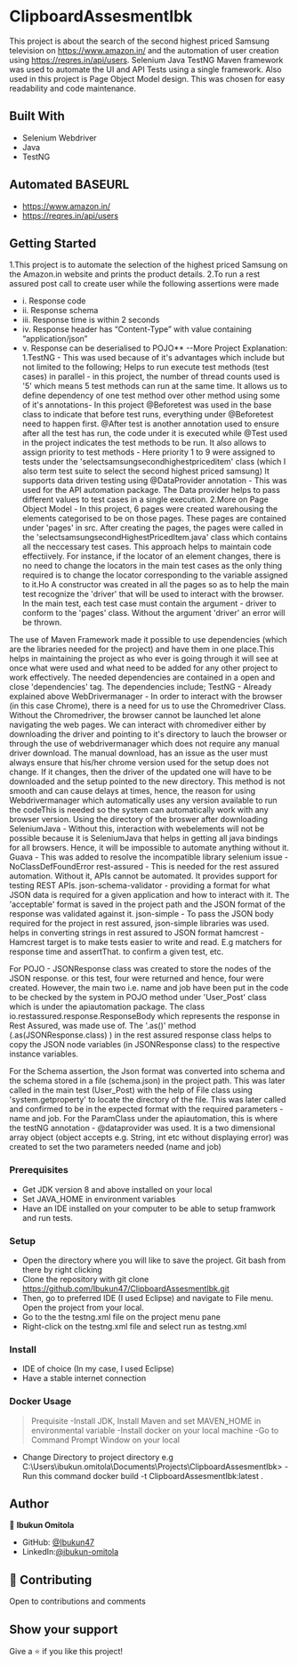 # ClipboardAssesmentIbk
This project is about the search of the second highest priced Samsung television on https://www.amazon.in/ and the automation of user creation using https://reqres.in/api/users.
Selenium Java TestNG Maven framework was used to automate the UI and API Tests using a single framework. Also used in this project is Page Object Model design. This was chosen for easy readability and code maintenance.


## Built With
- Selenium Webdriver  
- Java  
- TestNG  

## Automated BASEURL
- https://www.amazon.in/
- https://reqres.in/api/users



## Getting Started

1.This project is to automate the  selection of the highest priced Samsung on the  Amazon.in website and prints the product details.
2.To run a rest assured post call to create user while the following assertions were made
- i. Response code
- ii. Response schema
- iii. Response time is within 2 seconds
- iv. Response header has “Content-Type” with value containing “application/json”
- v. Response can be deserialised to POJO**
--More Project Explanation:
	1.TestNG - This was used because of it's advantages which include but not limited to the following; 
Helps to run execute test methods (test cases) in parallel - in this project, the number of thread counts used is '5' which means 5 test methods can run at the same time.
It allows us to define dependency of one test method over other method using some of it's annotations- In this project @Beforetest was used in the base class to indicate that before test runs, everything under @Beforetest need to happen first. @After test is another annotation used to ensure after all the test has run, the code under it is executed while @Test used in the project indicates the test methods to be run.
It also allows to assign priority to test methods - Here priority 1 to 9 were assigned to tests under the 'selectsamsungsecondhighestpriceditem' class (which I also term test suite to select the second highest priced samsung)
It supports data driven testing using @DataProvider annotation - This was used for the API automation package. The Data provider helps to pass different values to test cases in a single execution.
	2.More on Page Object Model - In this project, 6 pages were created warehousing the elements categorised to be on those pages. These pages are contained under 'pages' in src.
After creating the pages, the pages were called in the 'selectsamsungsecondHighestPricedItem.java' class which contains all the neccessary test cases. This approach helps to maintain code effectiively. For instance, if the locator of an element changes, there is no need to change the locators in the main test cases as the only thing required is to change the locator corresponding to the variable assigned to it.Ho
A constructor was created in all the pages so as to help the main test recognize the 'driver' that will be used to interact with the browser. In the main test, each test case must contain the argument - driver to conform to the 'pages' class. Without the argument 'driver' an error will be thrown.

The use of Maven Framework made it possible to use dependencies (which are the libraries needed for the project) and have them in one place.This helps in maintaining the project as who ever is going through it will see at once what were used and what need to be added for any other project to work effectively. The needed dependencies are contained in a open and close 'dependencies' tag.
The dependencies include;
TestNG - Already explained above
WebDrivermanager - In order to interact with the browser (in this case Chrome), there is a need for us to use the Chromedriver Class. Without the Chromedriver, the browser cannot be launched let alone navigating the web pages. We can interact with chromediver either by downloading the driver and pointing to it's directory to lauch the browser or through the use of webdrivermanager which does not require any manual driver download. The manual download, has an issue as the user must always ensure that his/her chrome version used for the setup does not change. If it changes, then the driver of the updated one will have to be downloaded and the setup pointed to the new directory. This method is not smooth and can cause delays at times, hence, the reason for using Webdrivermanager which automatically uses any version available to run the codeThis is needed so the system can automatically work with any browser version. Using the directory of the broswer after downloading
SeleniumJava - Without this, interaction with webelements will not be possible because it is SeleniumJava that helps in getting all java bindings for all browsers. Hence, it will be impossible to automate anything without it. 
Guava - This was added to resolve the incompatible library selenium issue - NoClassDefFoundError
rest-assured - This is needed for the rest assured automation. Without it, APIs cannot be automated. It provides support for testing REST APIs.
json-schema-validator - providing a format for what JSON data is required for a given application and how to interact with it. The 'acceptable' format is saved in the project path and the JSON format of the response was validated against it. 
json-simple - To pass the JSON body required for the project in rest assured, json-simple libraries was used. helps in converting strings in rest assured to JSON format
hamcrest - Hamcrest target is to make tests easier to write and read. E.g matchers for response time and assertThat. to confirm a given test, etc. 

For POJO - JSONResponse class was created to store the nodes of the JSON response. or this test, four were returned and hence, four were created. However, the main two i.e. name and job have been put in the code to be checked by the system in POJO method under 'User_Post' class which is under the apiautomation package.
The class io.restassured.response.ResponseBody which represents the response in Rest Assured, was made use of. The '.as()' method (.as(JSONResponse.class)
) in the rest assured response class helps to copy the JSON node variables (in JSONResponse class) to the respective instance variables.

For the Schema assertion, the Json format was converted into schema and the schema stored in a file (schema.json) in the project path. This was later called in the main test (User_Post) with the help of File class using 'system.getproperty' to locate the directory of the file. This was later called and confirmed to be in the expected format with the required parameters - name and job.
For the ParamClass under the apiautomation, this is where the testNG annotation - @dataprovider was used. It is a two dimensional array object (object accepts e.g. String, int etc without displaying error) was created to set the two parameters needed (name and job)

### Prerequisites
- Get JDK version 8 and above installed on your local 
- Set JAVA_HOME in environment variables
- Have an IDE installed on your computer to be able to setup framwork and run tests.


### Setup
- Open the directory where you will like to save the project. Git bash from there by right clicking
- Clone the repository with git clone https://github.com/Ibukun47/ClipboardAssesmentIbk.git
- Then, go to preferred IDE (I used Eclipse) and navigate to File menu. Open the project from your local.
- Go to the the testng.xml file on the project menu pane
- Right-click on the testng.xml file and select run as testng.xml


### Install
- IDE of choice (In my case, I used Eclipse)
- Have a stable internet connection

### Docker Usage
>Prequisite
-Install JDK, Install Maven and set MAVEN_HOME in environmental variable
-Install docker on your local machine
-Go to Command Prompt Window on your local
 
- Change Directory to project directory e.g C:\Users\ibukun.omitola\Documents\Projects\ClipboardAssesmentIbk>
-Run this command docker build -t ClipboardAssesmentIbk:latest .


## Author

👤 **Ibukun Omitola**

- GitHub: [@Ibukun47](https://github.com/Ibukun47)
- LinkedIn:[@ibukun-omitola](https://www.linkedin.com/in/ibukun-omitola-a526a430)




## 🤝 Contributing
Open to contributions and comments



## Show your support

Give a ⭐️ if you like this project!